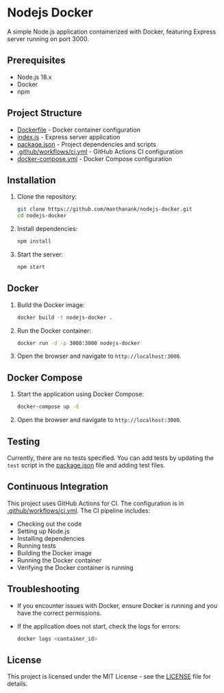 # Nodejs Docker

A simple Node.js application containerized with Docker, featuring Express server running on port 3000.

## Prerequisites

- Node.js 18.x
- Docker
- npm

## Project Structure

- [Dockerfile](Dockerfile) - Docker container configuration
- [index.js](index.js) - Express server application
- [package.json](package.json) - Project dependencies and scripts
- [.github/workflows/ci.yml](.github/workflows/ci.yml) - GitHub Actions CI configuration
- [docker-compose.yml](docker-compose.yml) - Docker Compose configuration

## Installation

1. Clone the repository:

    ```sh
    git clone https://github.com/manthanank/nodejs-docker.git
    cd nodejs-docker
    ```

2. Install dependencies:

    ```sh
    npm install
    ```

3. Start the server:

    ```sh
    npm start
    ```

## Docker

1. Build the Docker image:

    ```sh
    docker build -t nodejs-docker .
    ```

2. Run the Docker container:

    ```sh
    docker run -d -p 3000:3000 nodejs-docker
    ```

3. Open the browser and navigate to `http://localhost:3000`.

## Docker Compose

1. Start the application using Docker Compose:

    ```sh
    docker-compose up -d
    ```

2. Open the browser and navigate to `http://localhost:3000`.

## Testing

Currently, there are no tests specified. You can add tests by updating the `test` script in the [package.json](package.json) file and adding test files.

## Continuous Integration

This project uses GitHub Actions for CI. The configuration is in [.github/workflows/ci.yml](.github/workflows/ci.yml). The CI pipeline includes:

- Checking out the code
- Setting up Node.js
- Installing dependencies
- Running tests
- Building the Docker image
- Running the Docker container
- Verifying the Docker container is running

## Troubleshooting

- If you encounter issues with Docker, ensure Docker is running and you have the correct permissions.
- If the application does not start, check the logs for errors:

    ```sh
    docker logs <container_id>
    ```

## License

This project is licensed under the MIT License - see the [LICENSE](LICENSE) file for details.
